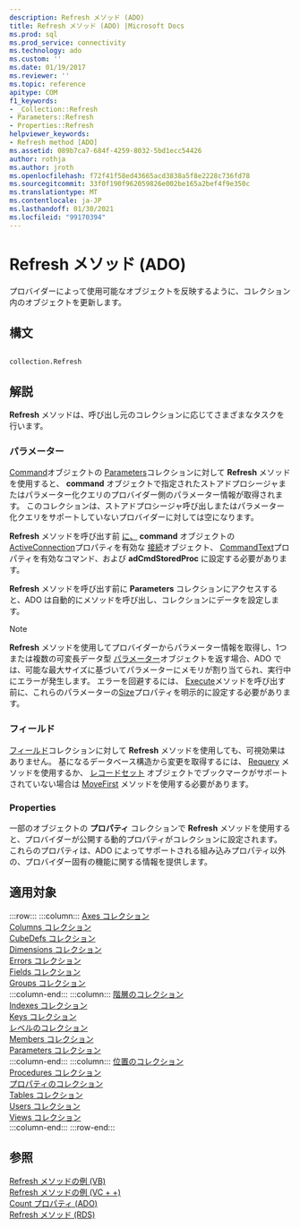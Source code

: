 ```yaml
---
description: Refresh メソッド (ADO)
title: Refresh メソッド (ADO) |Microsoft Docs
ms.prod: sql
ms.prod_service: connectivity
ms.technology: ado
ms.custom: ''
ms.date: 01/19/2017
ms.reviewer: ''
ms.topic: reference
apitype: COM
f1_keywords:
- _Collection::Refresh
- Parameters::Refresh
- Properties::Refresh
helpviewer_keywords:
- Refresh method [ADO]
ms.assetid: 089b7ca7-684f-4259-8032-5bd1ecc54426
author: rothja
ms.author: jroth
ms.openlocfilehash: f72f41f58ed43665acd3838a5f8e2228c736fd78
ms.sourcegitcommit: 33f0f190f962059826e002be165a2bef4f9e350c
ms.translationtype: MT
ms.contentlocale: ja-JP
ms.lasthandoff: 01/30/2021
ms.locfileid: "99170394"
---
```

# <a name="refresh-method-ado"></a>Refresh メソッド (ADO)
プロバイダーによって使用可能なオブジェクトを反映するように、コレクション内のオブジェクトを更新します。  
  
## <a name="syntax"></a>構文  
  
```  
  
collection.Refresh  
```  
  
## <a name="remarks"></a>解説  
 **Refresh** メソッドは、呼び出し元のコレクションに応じてさまざまなタスクを行います。  
  
### <a name="parameters"></a>パラメーター  
 [Command](./command-object-ado.md)オブジェクトの [Parameters](./parameters-collection-ado.md)コレクションに対して **Refresh** メソッドを使用すると、 **command** オブジェクトで指定されたストアドプロシージャまたはパラメーター化クエリのプロバイダー側のパラメーター情報が取得されます。 このコレクションは、ストアドプロシージャ呼び出しまたはパラメーター化クエリをサポートしていないプロバイダーに対しては空になります。  
  
 **Refresh** メソッドを呼び出す前 [に、](./commandtype-property-ado.md) **command** オブジェクトの [ActiveConnection](./activeconnection-property-ado.md)プロパティを有効な [接続](./connection-object-ado.md)オブジェクト、 [CommandText](./commandtext-property-ado.md)プロパティを有効なコマンド、および **adCmdStoredProc** に設定する必要があります。  
  
 **Refresh** メソッドを呼び出す前に **Parameters** コレクションにアクセスすると、ADO は自動的にメソッドを呼び出し、コレクションにデータを設定します。  
  
> [!NOTE]
>  **Refresh** メソッドを使用してプロバイダーからパラメーター情報を取得し、1つまたは複数の可変長データ型 [パラメーター](./parameter-object.md)オブジェクトを返す場合、ADO では、可能な最大サイズに基づいてパラメーターにメモリが割り当てられ、実行中にエラーが発生します。 エラーを回避するには、 [Execute](./execute-method-ado-command.md)メソッドを呼び出す前に、これらのパラメーターの[Size](./size-property-ado-parameter.md)プロパティを明示的に設定する必要があります。  
  
### <a name="fields"></a>フィールド  
 [フィールド](./fields-collection-ado.md)コレクションに対して **Refresh** メソッドを使用しても、可視効果はありません。 基になるデータベース構造から変更を取得するには、 [Requery](./requery-method.md) メソッドを使用するか、 [レコードセット](./recordset-object-ado.md) オブジェクトでブックマークがサポートされていない場合は [MoveFirst](./movefirst-movelast-movenext-and-moveprevious-methods-ado.md) メソッドを使用する必要があります。  
  
### <a name="properties"></a>Properties  
 一部のオブジェクトの **プロパティ** コレクションで **Refresh** メソッドを使用すると、プロバイダーが公開する動的プロパティがコレクションに設定されます。 これらのプロパティは、ADO によってサポートされる組み込みプロパティ以外の、プロバイダー固有の機能に関する情報を提供します。  
  
## <a name="applies-to"></a>適用対象  

:::row:::
    :::column:::
        [Axes コレクション](../ado-md-api/axes-collection-ado-md.md)  
        [Columns コレクション](../adox-api/columns-collection-adox.md)  
        [CubeDefs コレクション](../ado-md-api/cubedefs-collection-ado-md.md)  
        [Dimensions コレクション](../ado-md-api/dimensions-collection-ado-md.md)  
        [Errors コレクション](./errors-collection-ado.md)  
        [Fields コレクション](./fields-collection-ado.md)  
        [Groups コレクション](../adox-api/groups-collection-adox.md)  
    :::column-end:::
    :::column:::
        [階層のコレクション](../ado-md-api/hierarchies-collection-ado-md.md)  
        [Indexes コレクション](../adox-api/indexes-collection-adox.md)  
        [Keys コレクション](../adox-api/keys-collection-adox.md)  
        [レベルのコレクション](../ado-md-api/levels-collection-ado-md.md)  
        [Members コレクション](../ado-md-api/members-collection-ado-md.md)  
        [Parameters コレクション](./parameters-collection-ado.md)  
    :::column-end:::
    :::column:::
        [位置のコレクション](../ado-md-api/positions-collection-ado-md.md)  
        [Procedures コレクション](../adox-api/procedures-collection-adox.md)  
        [プロパティのコレクション](./properties-collection-ado.md)  
        [Tables コレクション](../adox-api/tables-collection-adox.md)  
        [Users コレクション](../adox-api/users-collection-adox.md)  
        [Views コレクション](../adox-api/views-collection-adox.md)  
    :::column-end:::
:::row-end:::

## <a name="see-also"></a>参照  
 [Refresh メソッドの例 (VB)](./refresh-method-example-vb.md)   
 [Refresh メソッドの例 (VC + +)](./refresh-method-example-vc.md)   
 [Count プロパティ (ADO)](./count-property-ado.md)   
 [Refresh メソッド (RDS)](../rds-api/refresh-method-rds.md)